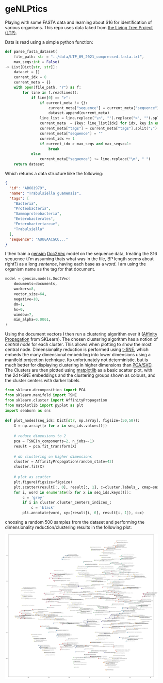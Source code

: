 # geNLPtics

Playing with some FASTA data and learning about S16 for identification of various organisms. This repo uses data taked from [the Living Tree Project (LTP)](https://imedea.uib-csic.es/mmg/ltp/).

Data is read using a simple python function:

```python
def parse_fasta_dataset(
    file_path: str = "../data/LTP_09_2021_compressed.fasta.txt",
    max_seqs:int = False)
-> List[Dict[str, str]]:
    dataset = []
    current_idx = 0
    current_meta = {}
    with open(file_path, "r") as f:
        for line in f.readlines():
            if line[0] == ">":
                if current_meta != {}:
                    current_meta["sequence"] = current_meta["sequence"].strip()
                    dataset.append(current_meta)
                line_list = line.replace("\n", "").replace(">", "").split("\t")
                current_meta  = {key: line_list[idx] for idx, key in enumerate(["id", "name", "tags"])}
                current_meta["tags"] = current_meta["tags"].split(";")
                current_meta["sequence"] = ""
                current_idx += 1
                if current_idx > max_seqs and max_seqs>=1:
                    break
            else:
                current_meta["sequence"] += line.replace("\n", " ")
    return dataset

```

Which returns a data structure liike the following:

```json
{
  "id": "AB681979",
  "name": "Trabulsiella guamensis",
  "tags": [
    "Bacteria",
    "Proteobacteria",
    "Gammaproteobacteria",
    "Enterobacterales",
    "Enterobacteriaceae",
    "Trabulsiella"
  ],
  "sequence": "AUUGAACGCU..."
}
```

I then train a [gensim](https://radimrehurek.com/gensim/) [Doc2Vec](https://radimrehurek.com/gensim/models/doc2vec.html) model on the sequence data, treating the S16 sequence (I'm assuming thats what was in the file, BP length seems about right?) as a long _sentence_, having each base as a _word_. I am using the organism name as the tag for that document.

```python
model = gensim.models.Doc2Vec(
    documents=documents,
    workers=8,
    vector_size=64,
    negative=10,
    dm=1,
    hs=0,
    window=7,
    min_alpha=0.0001,
)
```

Using the document vectors I then run a clustering algorithm over it ([Affinity Propagation](https://scikit-learn.org/stable/modules/generated/sklearn.cluster.AffinityPropagation.html) from SKLearn). The chosen clustering algorithm has a notion of _central node_ for each cluster. This allows when plotting to show the most central node. Dimensionality reduction is performed using [t-SNE](https://scikit-learn.org/stable/modules/generated/sklearn.manifold.TSNE.html), which embeds the many dimensional embedding into lower dimensions using a manifold projection technique. Its unfortunately not deterministic, but is much better for displaying clustering in higher dimensions than [PCA/SVD](https://scikit-learn.org/stable/modules/generated/sklearn.decomposition.PCA.html). The Clusters are then plotted using [matplotlib](https://matplotlib.org/) as a basic scatter plot, with the 2d t-SNE embeddings and the clustering groups shown as colours, and the cluster centers with darker labels.

```python
from sklearn.decomposition import PCA
from sklearn.manifold import TSNE
from sklearn.cluster import AffinityPropagation
from matplotlib import pyplot as plt
import seaborn as sns

def plot_nodes(seq_ids: Dict[str, np.array], figsize=(50,50)):
    X = np.array([x for x in seq_ids.values()])

    # reduce dimensions to 2
    pca = TSNE(n_components=2, n_jobs=-1)
    result = pca.fit_transform(X)

    # do clustering on higher dimensions
    cluster = AffinityPropagation(random_state=42)
    cluster.fit(X)

    # plot as scatter
    plt.figure(figsize=figsize)
    plt.scatter(result[:, 0], result[:, 1], c=cluster.labels_, cmap=sns.color_palette("Spectral", as_cmap=True))
    for i, word in enumerate([x for x in seq_ids.keys()]):
        c = 'grey'
        if i in cluster.cluster_centers_indices_:
            c = 'black'
        plt.annotate(word, xy=(result[i, 0], result[i, 1]), c=c)
```

choosing a random 500 samples from the dataset and performing the dimensionality reduction/clustering results in the following plot:

![Cluster Plot](./outputs/cluster_64d_7w_tsne_500.png)

